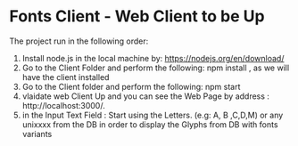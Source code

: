 # Fonts Client - Web Client to be Up

The project run in the following order:

1. Install node.js in the local machine by: https://nodejs.org/en/download/
2. Go to the Client Folder and perform the following: npm install , as we will have the client installed
3. Go to the Client folder and perform the following: npm start
4. vlaidate web Client Up and you can see the Web Page by address : http://localhost:3000/.
5. in the Input Text Field : Start using the Letters. (e.g: A, B ,C,D,M) or any unixxxx from the DB in order to display the Glyphs from DB with fonts variants
